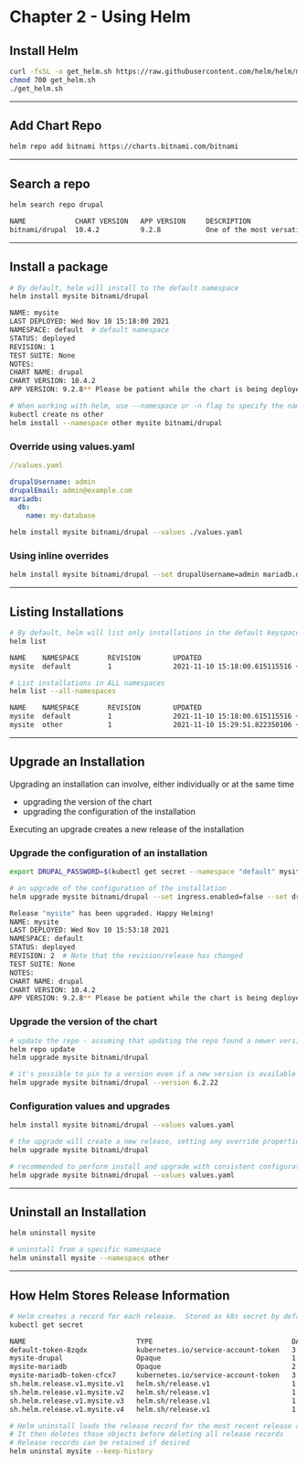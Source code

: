 # Chapter 2 - Using Helm

## Install Helm
```bash
curl -fsSL -o get_helm.sh https://raw.githubusercontent.com/helm/helm/main/scripts/get-helm-3
chmod 700 get_helm.sh
./get_helm.sh
```
---

## Add Chart Repo
```bash
helm repo add bitnami https://charts.bitnami.com/bitnami  
```

---

## Search a repo
```bash
helm search repo drupal  

NAME            CHART VERSION   APP VERSION     DESCRIPTION
bitnami/drupal  10.4.2          9.2.8           One of the most versatile open source content m...
```

---

## Install a package
```bash
# By default, helm will install to the default namespace
helm install mysite bitnami/drupal

NAME: mysite
LAST DEPLOYED: Wed Nov 10 15:18:00 2021
NAMESPACE: default  # default namespace
STATUS: deployed
REVISION: 1
TEST SUITE: None
NOTES:
CHART NAME: drupal
CHART VERSION: 10.4.2
APP VERSION: 9.2.8** Please be patient while the chart is being deployed **

# When working with helm, use --namespace or -n flag to specify the namespace
kubectl create ns other
helm install --namespace other mysite bitnami/drupal
```

### Override using values.yaml

```yaml
//values.yaml

drupalUsername: admin
drupalEmail: admin@example.com
mariadb:
  db:
    name: my-database
```
```bash
helm install mysite bitnami/drupal --values ./values.yaml
```

### Using inline overrides
```bash
helm install mysite bitnami/drupal --set drupalUsername=admin mariadb.db.name=my-database
```

---

## Listing Installations
```bash
# By default, helm will list only installations in the default keyspace
helm list

NAME    NAMESPACE       REVISION        UPDATED                                 STATUS          CHART           APP VERSION
mysite  default         1               2021-11-10 15:18:00.615115516 +0000 UTC deployed        drupal-10.4.2   9.2.8

# List installations in ALL namespaces
helm list --all-namespaces

NAME    NAMESPACE       REVISION        UPDATED                                 STATUS          CHART           APP VERSION
mysite  default         1               2021-11-10 15:18:00.615115516 +0000 UTC deployed        drupal-10.4.2   9.2.8
mysite  other           1               2021-11-10 15:29:51.822350106 +0000 UTC deployed        drupal-10.4.2   9.2.8
```

---

## Upgrade an Installation
Upgrading an installation can involve, either individually or at the same time
- upgrading the version of the chart
- upgrading the configuration of the installation

Executing an upgrade creates a new release of the installation

### Upgrade the configuration of an installation
```bash
export DRUPAL_PASSWORD=$(kubectl get secret --namespace "default" mysite-drupal -o jsonpath="{.data.drupal-password}" | base64 --decode)

# an upgrade of the configuration of the installation
helm upgrade mysite bitnami/drupal --set ingress.enabled=false --set drupalPassword=$DRUPAL_PASSWORD

Release "mysite" has been upgraded. Happy Helming!
NAME: mysite
LAST DEPLOYED: Wed Nov 10 15:53:18 2021
NAMESPACE: default
STATUS: deployed
REVISION: 2  # Note that the revision/release has changed
TEST SUITE: None
NOTES:
CHART NAME: drupal
CHART VERSION: 10.4.2
APP VERSION: 9.2.8** Please be patient while the chart is being deployed **
```

### Upgrade the version of the chart
```bash
# update the repo - assuming that updating the repo found a newer version of bitnami/drupal
helm repo update
helm upgrade mysite bitnami/drupal

# it's possible to pin to a version even if a new version is available
helm upgrade mysite bitnami/drupal --version 6.2.22
```

### Configuration values and upgrades
```bash
helm install mysite bitnami/drupal --values values.yaml

# the upgrade will create a new release, setting any override properties to their default
helm upgrade mysite bitnami/drupal

# recommended to perform install and upgrade with consistent configuration
helm upgrade mysite bitnami/drupal --values values.yaml
```

---

## Uninstall an Installation
```bash
helm uninstall mysite

# uninstall from a specific namespace
helm uninstall mysite --namespace other
```

---

## How Helm Stores Release Information
```bash
# Helm creates a record for each release.  Stored as k8s secret by default, but other backends are available
kubectl get secret

NAME                           TYPE                                  DATA   AGE
default-token-8zqdx            kubernetes.io/service-account-token   3      16d
mysite-drupal                  Opaque                                1      5h50m
mysite-mariadb                 Opaque                                2      5h50m
mysite-mariadb-token-cfcx7     kubernetes.io/service-account-token   3      5h50m
sh.helm.release.v1.mysite.v1   helm.sh/release.v1                    1      5h50m
sh.helm.release.v1.mysite.v2   helm.sh/release.v1                    1      5h14m
sh.helm.release.v1.mysite.v3   helm.sh/release.v1                    1      12m
sh.helm.release.v1.mysite.v4   helm.sh/release.v1                    1      12m

# Helm uninstall loads the release record for the most recent release and determines which objects should be removed from k8s
# It then deletes those objects before deleting all release records
# Release records can be retained if desired
helm uninstal mysite --keep-history
```